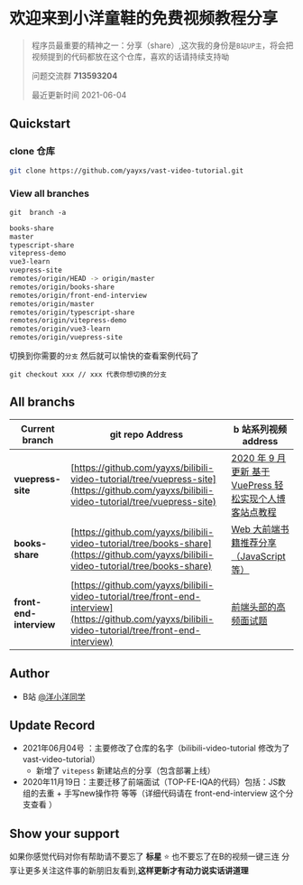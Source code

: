 # 欢迎来到小洋童鞋的免费视频教程分享

> 程序员最重要的精神之一：分享（share）,这次我的身份是`B站UP主`，将会把视频提到的代码都放在这个仓库，喜欢的话请持续支持呦
>
> 问题交流群 **713593204**
>
> 最近更新时间 2021-06-04
## Quickstart

### clone 仓库

```bash
git clone https://github.com/yayxs/vast-video-tutorial.git
```

### View all branches

```
git  branch -a
```

```bash
books-share                         
master                              
typescript-share                    
vitepress-demo                      
vue3-learn                          
vuepress-site                       
remotes/origin/HEAD -> origin/master
remotes/origin/books-share          
remotes/origin/front-end-interview  
remotes/origin/master               
remotes/origin/typescript-share     
remotes/origin/vitepress-demo       
remotes/origin/vue3-learn           
remotes/origin/vuepress-site        
```

切换到你需要的`分支` 然后就可以愉快的查看案例代码了

```
git checkout xxx // xxx 代表你想切换的分支
```

## All branchs

| Current branch    | git repo Address                                             | b 站系列视频 address                                         |
| ----------------- | ------------------------------------------------------------ | ------------------------------------------------------------ |
| **vuepress-site** | [https://github.com/yayxs/bilibili-video-tutorial/tree/vuepress-site](https://github.com/yayxs/bilibili-video-tutorial/tree/vuepress-site) | [2020 年 9 月更新 基于 VuePress 轻松实现个人博客站点教程](https://www.bilibili.com/video/BV1gT4y177Lv/) |
| **books-share**   | [https://github.com/yayxs/bilibili-video-tutorial/tree/books-share](https://github.com/yayxs/bilibili-video-tutorial/tree/books-share) | [Web 大前端书籍推荐分享（JavaScript 等）](https://www.bilibili.com/video/BV1sA411i72g) |
| **front-end-interview**   | [https://github.com/yayxs/bilibili-video-tutorial/tree/front-end-interview](https://github.com/yayxs/bilibili-video-tutorial/tree/front-end-interview) | [前端头部的高频面试题]() |


## Author

- B站 [@洋小洋同学](https://space.bilibili.com/310726273)


## Update Record

 - 2021年06月04号 ：主要修改了仓库的名字（bilibili-video-tutorial 修改为了 vast-video-tutorial）
    - 新增了 `vitepess` 新建站点的分享（包含部署上线）
 - 2020年11月19日：主要迁移了前端面试（TOP-FE-IQA的代码）包括：JS数组的去重 + 手写new操作符 等等（详细代码请在 front-end-interview 这个分支查看 ）

## Show your support

如果你感觉代码对你有帮助请不要忘了 **标星** :star: 也不要忘了在B的视频一键三连 分享让更多关注这件事的新朋旧友看到,**这样更新才有动力说实话讲道理**